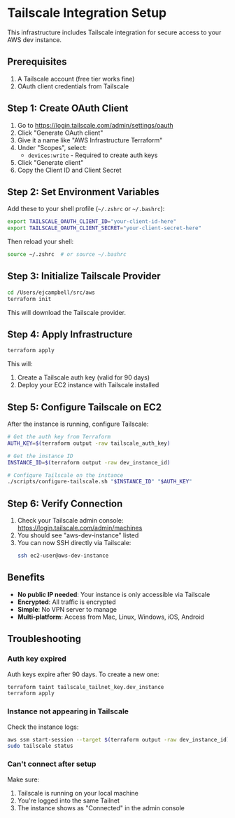 # Tailscale Integration Setup

This infrastructure includes Tailscale integration for secure access to your AWS dev instance.

## Prerequisites

1. A Tailscale account (free tier works fine)
2. OAuth client credentials from Tailscale

## Step 1: Create OAuth Client

1. Go to https://login.tailscale.com/admin/settings/oauth
2. Click "Generate OAuth client"
3. Give it a name like "AWS Infrastructure Terraform"
4. Under "Scopes", select:
   - `devices:write` - Required to create auth keys
5. Click "Generate client"
6. Copy the Client ID and Client Secret

## Step 2: Set Environment Variables

Add these to your shell profile (`~/.zshrc` or `~/.bashrc`):

```bash
export TAILSCALE_OAUTH_CLIENT_ID="your-client-id-here"
export TAILSCALE_OAUTH_CLIENT_SECRET="your-client-secret-here"
```

Then reload your shell:
```bash
source ~/.zshrc  # or source ~/.bashrc
```

## Step 3: Initialize Tailscale Provider

```bash
cd /Users/ejcampbell/src/aws
terraform init
```

This will download the Tailscale provider.

## Step 4: Apply Infrastructure

```bash
terraform apply
```

This will:
1. Create a Tailscale auth key (valid for 90 days)
2. Deploy your EC2 instance with Tailscale installed

## Step 5: Configure Tailscale on EC2

After the instance is running, configure Tailscale:

```bash
# Get the auth key from Terraform
AUTH_KEY=$(terraform output -raw tailscale_auth_key)

# Get the instance ID
INSTANCE_ID=$(terraform output -raw dev_instance_id)

# Configure Tailscale on the instance
./scripts/configure-tailscale.sh "$INSTANCE_ID" "$AUTH_KEY"
```

## Step 6: Verify Connection

1. Check your Tailscale admin console: https://login.tailscale.com/admin/machines
2. You should see "aws-dev-instance" listed
3. You can now SSH directly via Tailscale:
   ```bash
   ssh ec2-user@aws-dev-instance
   ```

## Benefits

- **No public IP needed**: Your instance is only accessible via Tailscale
- **Encrypted**: All traffic is encrypted
- **Simple**: No VPN server to manage
- **Multi-platform**: Access from Mac, Linux, Windows, iOS, Android

## Troubleshooting

### Auth key expired
Auth keys expire after 90 days. To create a new one:
```bash
terraform taint tailscale_tailnet_key.dev_instance
terraform apply
```

### Instance not appearing in Tailscale
Check the instance logs:
```bash
aws ssm start-session --target $(terraform output -raw dev_instance_id)
sudo tailscale status
```

### Can't connect after setup
Make sure:
1. Tailscale is running on your local machine
2. You're logged into the same Tailnet
3. The instance shows as "Connected" in the admin console
